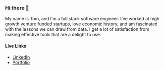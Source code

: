 ### Hi there 👋

My name is Tom, and I'm a full stack software engineer. I've worked at high growth venture funded startups, love economic history, and am fascinated with the lessons we can draw from data. I get a lot of satisfaction from making effective tools that are a delight to use.

#### Live Links

- [LinkedIn](https://www.linkedin.com/in/thomasconger/)
- [Portfolio](https://tomconger.com/)
